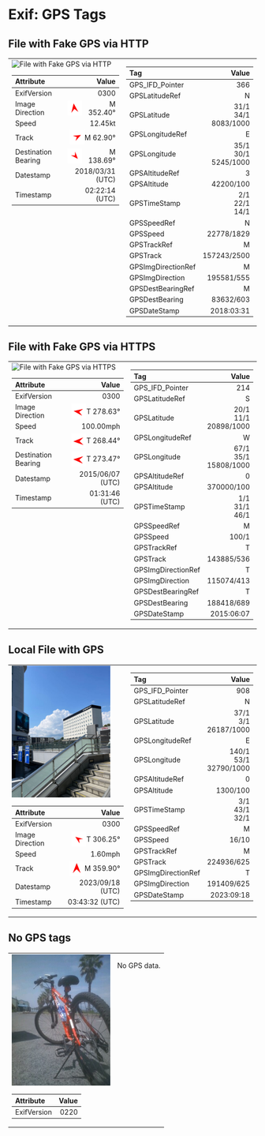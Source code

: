 # Exif: GPS Tags

## File with Fake GPS via HTTP

<table>
<tr style='display: flex; align-items: top;'>
<td>
<img src='http://macocci7.net/photo/gps/remote_fake_gps_001.jpg' alt='File with Fake GPS via HTTP' width='200'>

|Attribute|Value|
|:---|---:|
|ExifVersion|0300|
|Image Direction|<div style='display: flex; justify-content: right; align-items: center;'><img src='img/arrow352.40.png' width=30 height=30 />M 352.40°</div>|
|Speed|12.45kt|
|Track|<div style='display: flex; justify-content: right; align-items: center;'><img src='img/arrow62.90.png' width=30 height=30 />M 62.90°</div>|
|Destination Bearing|<div style='display: flex; justify-content: right; align-items: center;'><img src='img/arrow138.69.png' width=30 height=30 />M 138.69°</div>|
|Datestamp|2018/03/31 (UTC)|
|Timestamp|02:22:14 (UTC)|
</td>
<td>

|Tag|Value|
|:---|---:|
|GPS_IFD_Pointer|366|
|GPSLatitudeRef|N|
|GPSLatitude|31/1<br />34/1<br />8083/1000|
|GPSLongitudeRef|E|
|GPSLongitude|35/1<br />30/1<br />5245/1000|
|GPSAltitudeRef|3|
|GPSAltitude|42200/100|
|GPSTimeStamp|2/1<br />22/1<br />14/1|
|GPSSpeedRef|N|
|GPSSpeed|22778/1829|
|GPSTrackRef|M|
|GPSTrack|157243/2500|
|GPSImgDirectionRef|M|
|GPSImgDirection|195581/555|
|GPSDestBearingRef|M|
|GPSDestBearing|83632/603|
|GPSDateStamp|2018:03:31|
</td>
</tr>
</table>

## File with Fake GPS via HTTPS

<table>
<tr style='display: flex; align-items: top;'>
<td>
<img src='https://macocci7.net/photo/gps/remote_fake_gps_002.jpg' alt='File with Fake GPS via HTTPS' width='200'>

|Attribute|Value|
|:---|---:|
|ExifVersion|0300|
|Image Direction|<div style='display: flex; justify-content: right; align-items: center;'><img src='img/arrow278.63.png' width=30 height=30 />T 278.63°</div>|
|Speed|100.00mph|
|Track|<div style='display: flex; justify-content: right; align-items: center;'><img src='img/arrow268.44.png' width=30 height=30 />T 268.44°</div>|
|Destination Bearing|<div style='display: flex; justify-content: right; align-items: center;'><img src='img/arrow273.47.png' width=30 height=30 />T 273.47°</div>|
|Datestamp|2015/06/07 (UTC)|
|Timestamp|01:31:46 (UTC)|
</td>
<td>

|Tag|Value|
|:---|---:|
|GPS_IFD_Pointer|214|
|GPSLatitudeRef|S|
|GPSLatitude|20/1<br />11/1<br />20898/1000|
|GPSLongitudeRef|W|
|GPSLongitude|67/1<br />35/1<br />15808/1000|
|GPSAltitudeRef|0|
|GPSAltitude|370000/100|
|GPSTimeStamp|1/1<br />31/1<br />46/1|
|GPSSpeedRef|M|
|GPSSpeed|100/1|
|GPSTrackRef|T|
|GPSTrack|143885/536|
|GPSImgDirectionRef|T|
|GPSImgDirection|115074/413|
|GPSDestBearingRef|T|
|GPSDestBearing|188418/689|
|GPSDateStamp|2015:06:07|
</td>
</tr>
</table>

## Local File with GPS

<table>
<tr style='display: flex; align-items: top;'>
<td>
<img src='img/with_gps.jpg' alt='Local File with GPS' width='200'>

|Attribute|Value|
|:---|---:|
|ExifVersion|0300|
|Image Direction|<div style='display: flex; justify-content: right; align-items: center;'><img src='img/arrow306.25.png' width=30 height=30 />T 306.25°</div>|
|Speed|1.60mph|
|Track|<div style='display: flex; justify-content: right; align-items: center;'><img src='img/arrow359.90.png' width=30 height=30 />M 359.90°</div>|
|Datestamp|2023/09/18 (UTC)|
|Timestamp|03:43:32 (UTC)|
</td>
<td>

|Tag|Value|
|:---|---:|
|GPS_IFD_Pointer|908|
|GPSLatitudeRef|N|
|GPSLatitude|37/1<br />3/1<br />26187/1000|
|GPSLongitudeRef|E|
|GPSLongitude|140/1<br />53/1<br />32790/1000|
|GPSAltitudeRef|0|
|GPSAltitude|1300/100|
|GPSTimeStamp|3/1<br />43/1<br />32/1|
|GPSSpeedRef|M|
|GPSSpeed|16/10|
|GPSTrackRef|M|
|GPSTrack|224936/625|
|GPSImgDirectionRef|T|
|GPSImgDirection|191409/625|
|GPSDateStamp|2023:09:18|
</td>
</tr>
</table>

## No GPS tags

<table>
<tr style='display: flex; align-items: top;'>
<td>
<img src='img/without_gps.jpg' alt='No GPS tags' width='200'>

|Attribute|Value|
|:---|---:|
|ExifVersion|0220|
</td>
<td>

No GPS data.

</td>
</tr>
</table>


